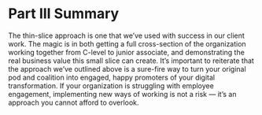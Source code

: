 # Part III Summary

The thin-slice approach is one that we’ve used with success in our client work. The magic is in both getting a full cross-section of the organization working together from C-level to junior associate, and demonstrating the real business value this small slice can create. It’s important to reiterate that the approach we’ve outlined above is a sure-fire way to turn your original pod and coalition into engaged, happy promoters of your digital transformation. If your organization is struggling with employee engagement, implementing new ways of working is not a risk — it’s an approach you cannot afford to overlook.

